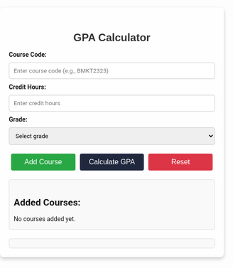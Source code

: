 <html lang="en">
<head>
  <meta charset="UTF-8">
  <meta name="viewport" content="width=device-width, initial-scale=1.0">
  <title>GPA Calculator</title>
  <style>
    body {
      font-family: 'Roboto' , sans-serif;
      margin: 0;
      padding: 0;
      background-image: url('https://img.freepik.com/free-vector/hand-drawn-soft-earth-tones-pattern_23-2151158457.jpg?t=st=1737297778~exp=1737301378~hmac=7bb14b19427164a7103d91086556ef5ca6d16d797acbc97bb28b2194a48b25ce&w=740'); /* Replace with your image file name or URL */
      background-size: cover;
      background-position: center;
    }
    .container {
      max-width: 600px;
      margin: 20px auto;
      background: rgba(255, 255, 255, 0.5); /* White background with some transparency */
      padding: 20px;
      border-radius: 8px;
      box-shadow: 0 4px 8px rgba(0, 0, 0, 0.2);
    }
    h1 {
      text-align: center;
      color: #333;
      font-size: 24px; 
      font-family: 'Montserrat', sans-serif; /* Apply Montserrat font */
    }
    label {
      font-weight: bold;
      margin-top: 10px;
      font-size: 14px;
      font-family: 'Roboto', sans-serif; /* Apply Roboto font */
    }
    input, select {
      width: 100%;
      padding: 10px;
      margin: 10px 0;
      border: 1px solid #ccc;
      border-radius: 4px;
      font-family: 'Roboto', sans-serif; /* Apply Roboto font */
    }
    .button-group {
      display: flex;
      justify-content: space-between;
      margin-top: 10px;
      flex-wrap: wrap;
    }
    button {
      padding: 10px;
      flex: 1;
      margin: 0 5px;
      color: #fff;
      border: none;
      border-radius: 4px;
      cursor: pointer;
      font-size: 16px;
      font-family: 'Montserrat', sans-serif; /* Apply Montserrat font */
    }
    button:hover {
      opacity: 0.9;
    }
    button:first-child {
      background-color: #28a745; /* Green for Add Course */
    }
    button:nth-child(2) {
      background-color: #20283E; /* Blue for Calculate GPA */
    }
    button:last-child {
      background-color: #dc3545; /* Red for Reset */
    }
    .results, .course-list {
      margin-top: 20px;
      padding: 10px;
      background: #f9f9f9;
      border: 1px solid #ddd;
      border-radius: 4px;
    }
    .results p, .course-list p {
      margin: 5px 0;
    }

    /* Media Queries for responsive design */
    @media (max-width: 600px) {
      .container {
        padding: 10px;
        width: 90%;
      }
      .button-group {
        flex-direction: column;
      }
      button {
        margin: 5px 0;
         font-size: 15px; /* Adjusted font size for smaller screens */ 
         } 
         h1 { 
         font-size: 20px; /* Adjusted font size */ 
         } 
         label { 
         font-size: 15px; /* Adjusted font size */
      }
    }
  </style>
</head>
<body>
  <div class="container">
    <h1>GPA Calculator</h1>
    <form id="gpaForm">
      <label for="courseCode">Course Code:</label>
      <input type="text" id="courseCode" placeholder="Enter course code (e.g., BMKT2323)" required>
      <label for="credits">Credit Hours:</label>
      <input type="number" id="credits" placeholder="Enter credit hours" required>
      <label for="grade">Grade:</label>
      <select id="grade" required>
        <option value="" disabled selected>Select grade</option>
        <option value="4.0">A  (4.0)</option>
        <option value="3.7">A- (3.7)</option>
        <option value="3.3">B+ (3.3)</option>
        <option value="3.0">B  (3.0)</option>
        <option value="2.7">B- (2.7)</option>
        <option value="2.3">C+ (2.3)</option>
        <option value="2.0">C  (2.0)</option>
        <option value="1.7">C- (1.7)</option>
        <option value="1.0">D  (1.0)</option>
        <option value="0.0">F  (0.0)</option>
      </select>
      <div class="button-group">
        <button type="button" onclick="addCourse()">Add Course</button>
        <button type="button" onclick="calculateGPA()">Calculate GPA</button>
        <button type="button" onclick="resetForm()">Reset</button>
      </div>
    </form>
    <div id="courseList" class="course-list">
      <h2>Added Courses:</h2>
      <p>No courses added yet.</p>
    </div>
    <div id="results" class="results"></div>
  </div>

  <script>
    const courses = [];

    function addCourse() {
      const courseCode = document.getElementById("courseCode").value.trim();
      const credits = parseFloat(document.getElementById("credits").value);
      const grade = parseFloat(document.getElementById("grade").value);

      if (!courseCode || isNaN(credits) || credits <= 0 || isNaN(grade)) {
        alert("Please enter valid course details.");
        return;
      }

      courses.push({ courseCode, credits, grade });
      updateCourseList();
      alert(`Course "${courseCode}" added successfully!`);
      document.getElementById("gpaForm").reset();
    }

    function updateCourseList() {
      const courseListDiv = document.getElementById("courseList");
      if (courses.length === 0) {
        courseListDiv.innerHTML = `<h2>Added Courses:</h2><p>No courses added yet.</p>`;
        return;
      }

      courseListDiv.innerHTML = `<h2>Added Courses:</h2>`;
      courses.forEach(({ courseCode, credits, grade }, index) => {
        courseListDiv.innerHTML += `<p>${index + 1}. <strong>${courseCode}</strong>: Credits = ${credits}, Grade = ${grade}</p>`;
      });
    }

    function calculateGPA() {
      if (courses.length === 0) {
        alert("No courses added yet!");
        return;
      }

      let totalWeightedPoints = 0;
      let totalCredits = 0;

      courses.forEach(({ credits, grade }) => {
        totalWeightedPoints += credits * grade;
        totalCredits += credits;
      });

      const gpa = totalWeightedPoints / totalCredits;
      displayResults(gpa);
    }

    function displayResults(gpa) {
      const resultsDiv = document.getElementById("results");
      resultsDiv.innerHTML = "<h2>Results:</h2>";
      resultsDiv.innerHTML += `<p><strong>GPA:</strong> ${gpa.toFixed(2)}</p>`;
    }

    function resetForm() {
      document.getElementById("gpaForm").reset();
      courses.length = 0;
      updateCourseList();
      const resultsDiv = document.getElementById("results");
      resultsDiv.innerHTML = "";
    }
  </script>
</body>
</html>
